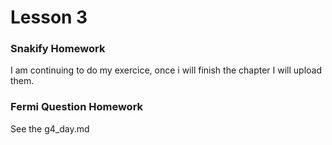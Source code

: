 # Lesson 3
### Snakify Homework
I am continuing to do my exercice, once i will finish the chapter I will upload them.

### Fermi Question Homework
See the g4_day.md


